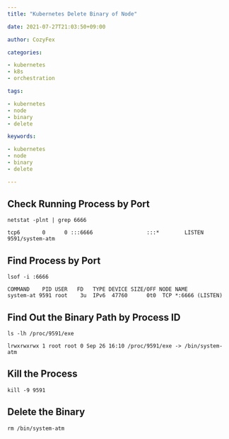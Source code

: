 ```yaml
---
title: "Kubernetes Delete Binary of Node"

date: 2021-07-27T21:03:50+09:00

author: CozyFex

categories:

- kubernetes
- k8s
- orchestration

tags:

- kubernetes
- node
- binary
- delete

keywords:

- kubernetes
- node
- binary
- delete

---
```


## Check Running Process by Port

```shell
netstat -plnt | grep 6666
```

```
tcp6       0      0 :::6666                 :::*        LISTEN      9591/system-atm
```

## Find Process by Port

```shell
lsof -i :6666
```

```
COMMAND    PID USER   FD   TYPE DEVICE SIZE/OFF NODE NAME
system-at 9591 root    3u  IPv6  47760      0t0  TCP *:6666 (LISTEN)
```

## Find Out the Binary Path by Process ID

```shell
ls -lh /proc/9591/exe
```

```
lrwxrwxrwx 1 root root 0 Sep 26 16:10 /proc/9591/exe -> /bin/system-atm
```

## Kill the Process

```shell
kill -9 9591
```

## Delete the Binary

```shell
rm /bin/system-atm
```


